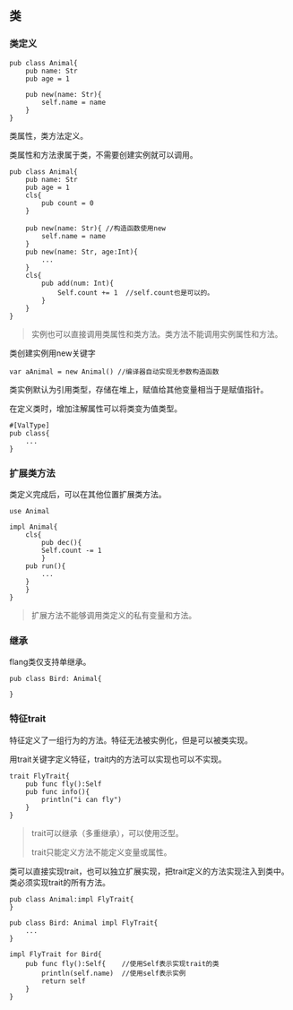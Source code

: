## 类

### 类定义

~~~flang
pub class Animal{
    pub name: Str
    pub age = 1
    
    pub new(name: Str){
        self.name = name
    }
}
~~~

类属性，类方法定义。

类属性和方法隶属于类，不需要创建实例就可以调用。

~~~
pub class Animal{
    pub name: Str
    pub age = 1
    cls{
        pub count = 0
    }
    
    pub new(name: Str){ //构造函数使用new
        self.name = name
    }
    pub new(name: Str, age:Int){
        ...
    }
    cls{
        pub add(num: Int){
            Self.count += 1  //self.count也是可以的。
        }
    }
}
~~~

> 实例也可以直接调用类属性和类方法。类方法不能调用实例属性和方法。

类创建实例用new关键字

~~~flang
var aAnimal = new Animal() //编译器自动实现无参数构造函数
~~~

类实例默认为引用类型，存储在堆上，赋值给其他变量相当于是赋值指针。

在定义类时，增加注解属性可以将类变为值类型。

~~~flang
#[ValType]
pub class{
    ...
}
~~~

### 扩展类方法

类定义完成后，可以在其他位置扩展类方法。

~~~flang
use Animal

impl Animal{
    cls{
        pub dec(){
        Self.count -= 1
        }
    pub run(){
        ...
    }
    }
}
~~~

> 扩展方法不能够调用类定义的私有变量和方法。

### 继承

flang类仅支持单继承。

~~~
pub class Bird: Animal{

}
~~~

### 特征trait

特征定义了一组行为的方法。特征无法被实例化，但是可以被类实现。

用trait关键字定义特征，trait内的方法可以实现也可以不实现。

~~~flang
trait FlyTrait{
    pub func fly():Self
    pub func info(){
        println("i can fly")
    }
}
~~~

> trait可以继承（多重继承），可以使用泛型。
>
> trait只能定义方法不能定义变量或属性。

类可以直接实现trait，也可以独立扩展实现，把trait定义的方法实现注入到类中。
类必须实现trait的所有方法。

~~~
pub class Animal:impl FlyTrait{
}
~~~

~~~
pub class Bird: Animal impl FlyTrait{
    ...
}

~~~

~~~
impl FlyTrait for Bird{
    pub func fly():Self{    //使用Self表示实现trait的类
        println(self.name)  //使用self表示实例
        return self
    }
}
~~~
